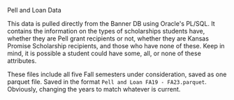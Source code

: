 Pell and Loan Data

This data is pulled directly from the Banner DB using Oracle's PL/SQL. It contains the information on the types of scholarships students have, whether they are Pell grant recipients or not, whether they are Kansas Promise Scholarship recipients, and those who have none of these. Keep in mind, it is possible a student could have some, all, or none of these attributes. 

These files include all five Fall semesters under consideration, saved as one parquet file. Saved in the format `Pell and Loan FA19 - FA23.parquet`. Obviously, changing the years to match whatever is current. 
